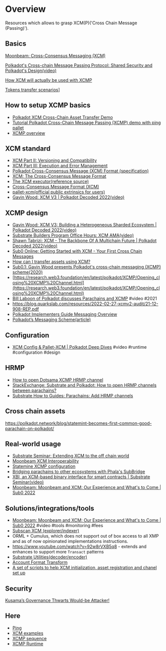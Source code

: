 # Overview

Resources which allows to grasp XCM(P)('Cross Chain Message (Passing)').  

## Basics

[Moonbeam: Cross-Consensus Messaging (XCM)](https://docs.moonbeam.network/builders/xcm/overview/)

[Polkadot's Cross-chain Message Passing Protocol: Shared Security and Polkadot's Design(video)](https://www.youtube.com/watch?v=XU6dAAQD9UE)

[How XCM will actually be used with XCMP](https://forum.polkadot.network/t/how-xcm-will-actually-be-used-with-xcmp/190)

[Tokens transfer scenarios](https://github.com/open-web3-stack/open-runtime-module-library/pull/856)]

## How to setup XCMP basics

- [Polkadot XCM Cross-Chain Asset Transfer Demo](https://medium.com/oak-blockchain/polkadot-xcm-cross-chain-asset-transfer-demo-53aa9a2e97a7)
- [Tutorial Polkadot Cross-Chain Message Passing (XCMP) demo with ping pallet](https://medium.com/oak-blockchain/tutorial-polkadot-cross-chain-message-passing-xcmp-demo-with-ping-pallet-f53397158ab4)
- [XCMP overview](https://research.web3.foundation/en/latest/polkadot/XCMP/index.html)

## XCM standard

- [XCM Part II: Versioning and Compatibility](https://medium.com/polkadot-network/xcm-part-ii-versioning-and-compatibility-b313fc257b83)
- [XCM Part III: Execution and Error Management](https://medium.com/polkadot-network/xcm-part-iii-execution-and-error-management-ceb8155dd166)
- [Polkadot Cross-Consensus Message (XCM) Format (specification)](https://github.com/paritytech/xcm-format/blob/master/README.md)
- [XCM: The Cross-Consensus Message Format](https://medium.com/polkadot-network/xcm-the-cross-consensus-message-format-3b77b1373392)
- [The XCM executor(reference source)](https://github.com/paritytech/polkadot/blob/master/xcm/xcm-executor/src/lib.rs)
- [Cross-Consensus Message Format (XCM)](https://wiki.polkadot.network/docs/learn-xcm)
- [pallet-xcm(official public extrinsics for users)](https://github.com/paritytech/polkadot/blob/master/xcm/pallet-xcm/src/lib.rs)
- [Gavin Wood: XCM V3 | Polkadot Decoded 2022(video)](https://www.youtube.com/watch?v=ccfhYX3AimU)

## XCMP design

- [Gavin Wood: XCM V3: Building a Heterogeneous Sharded Ecosystem | Polkadot Decoded 2022(video)](https://www.youtube.com/watch?v=ccfhYX3AimU)
- [Substrate Builders Program Office Hours: XCM AMA(video)](https://www.youtube.com/watch?v=cS8GvPGMLS0)
- [Shawn Tabrizi: XCM - The Backbone Of A Multichain Future | Polkadot Decoded 2022(video)](https://www.youtube.com/watch?v=2tmspefsygQ)
- [Sub0 Online: Getting Started with XCM - Your First Cross Chain Messages](https://www.youtube.com/watch?v=5cgq5jOZx9g)
- [How can I transfer assets using XCM?](https://substrate.stackexchange.com/questions/37/how-can-i-transfer-assets-using-xcm)
- [Sub0.1: Gavin Wood presents Polkadot's cross-chain messaging (XCMP) scheme(2020)](https://www.youtube.com/watch?v=wrA9vlPjVPE)
- [https://research.web3.foundation/en/latest/polkadot/XCMP/Opening_closing%20XCMP%20Channel.html](https://research.web3.foundation/en/latest/polkadot/XCMP/Opening_closing%20XCMP%20Channel.html)
- [Bill Laboon of Polkadot discusses Parachains and XCMP](https://www.youtube.com/watch?v=P_yLrFfmLrU) #video #2021
- <https://blog.quarkslab.com/resources/2022-02-27-xcmv2-audit/21-12-908-REP.pdf>
- [Polkadot Implementers Guide Messaging Overview](https://github.com/paritytech/polkadot/blob/master/roadmap/implementers-guide/src/messaging.md)
- [Polkadot’s Messaging Scheme(article)](https://medium.com/web3foundation/polkadots-messaging-scheme-b1ec560908b7)

## Configuration

- [XCM Config & Pallet-XCM | Polkadot Deep Dives](https://www.youtube.com/watch?v=bFMvWmU1pYI) #video #runtime #configuration #design


## HRMP

- [How to open Dotsama XCMP HRMP channel](./How%20to%20open%20Dotsama%20XCMP%20HRMP%20channel.md)
- [StackExchange: Substrate and Polkadot: How to open HRMP channels between parachains?](https://substrate.stackexchange.com/questions/5445/how-to-open-hrmp-channels-between-parachains)
- [Substrate How to Guides: Parachains: Add HRMP channels](https://docs.substrate.io/reference/how-to-guides/parachains/add-hrmp-channels/)

## Cross chain assets

<https://polkadot.network/blog/statemint-becomes-first-common-good-parachain-on-polkadot/>

## Real-world usage

- [Substrate Seminar: Extending XCM to the off chain world](https://www.youtube.com/watch?v=5mspUoK1aIE)
- [Moonbeam XCM Interoperability](https://docs.moonbeam.network/builders/xcm/)
- [Statemine XCMP configuration](https://github.com/paritytech/cumulus/blob/master/parachains/runtimes/assets/statemine/src/xcm_config.rs)
- [Bridging parachains to other ecosystems with Phala's SubBridge](https://www.youtube.com/watch?v=K5i_BpuZAnE)
- [XBI, an XCM-based binary interface for smart contracts | Substrate Seminar(video)](https://www.youtube.com/watch?v=9nBGSMs8XM8)
- [Moonbeam: Moonbeam and XCM: Our Experience and What's to Come | Sub0 2022](https://www.youtube.com/watch?v=Lg2xyNuCBxA)

## Solutions/integrations/tools

- [Moonbeam: Moonbeam and XCM: Our Experience and What's to Come | Sub0 2022](https://www.youtube.com/watch?v=Lg2xyNuCBxA) #video #tools #monitoring #fees
- [Subscan XCM (explorer/indexer)](https://picasso.subscan.io/xcm_dashboard)
- ORML + Cumulus, which does not support out of box access to all XMP and as of now opinionated implementations instructions.
- <https://www.youtube.com/watch?v=92w8rVXB5q8> - extends and enhances to support more `Transact` patterns
- [Substrate Utilities(decoder/encoder)](https://www.shawntabrizi.com/substrate-js-utilities)
- [Account Format Transform](https://polkadot.subscan.io/tools/ss58_transform)
- [A set of scripts to help XCM initialization, asset registration and chanel set up](https://github.com/PureStake/xcm-tools)

## Security

[Kusama’s Governance Thwarts Would-be Attacker!](https://medium.com/kusama-network/kusamas-governance-thwarts-would-be-attacker-9023180f6fb)

## Here

- [Ping](./ping.plantuml)
- [XCM examples](./xcm-examples.md)
- [XCMP sequence](./xcmp.sequence.plantuml)
- [XCMP Runtime](./xcmp.runtime.dot)